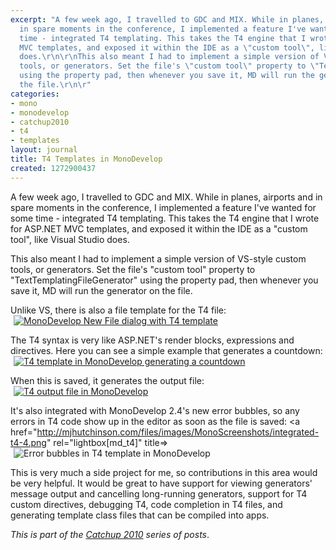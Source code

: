 ```yaml
---
excerpt: "A few week ago, I travelled to GDC and MIX. While in planes, airports and
  in spare moments in the conference, I implemented a feature I've wanted for some
  time - integrated T4 templating. This takes the T4 engine that I wrote for ASP.NET
  MVC templates, and exposed it within the IDE as a \"custom tool\", like Visual Studio
  does.\r\n\r\nThis also meant I had to implement a simple version of VS-style custom
  tools, or generators. Set the file's \"custom tool\" property to \"TextTemplatingFileGenerator\"
  using the property pad, then whenever you save it, MD will run the generator on
  the file.\r\n\r"
categories:
- mono
- monodevelop
- catchup2010
- t4
- templates
layout: journal
title: T4 Templates in MonoDevelop
created: 1272900437
---
```

A few week ago, I travelled to GDC and MIX. While in planes, airports and in spare moments in the conference, I implemented a feature I've wanted for some time - integrated T4 templating. This takes the T4 engine that I wrote for ASP.NET MVC templates, and exposed it within the IDE as a "custom tool", like Visual Studio does.

This also meant I had to implement a simple version of VS-style custom tools, or generators. Set the file's "custom tool" property to "TextTemplatingFileGenerator" using the property pad, then whenever you save it, MD will run the generator on the file.

Unlike VS, there is also a file template for the T4 file:
<a href="http://mjhutchinson.com/files/images/MonoScreenshots/integrated-t4-1.png" rel="lightbox[md_t4]" title="MonoDevelop New File dialog with T4 template "><img src="http://mjhutchinson.com/files/images/MonoScreenshots/integrated-t4-1-t.png" alt="MonoDevelop New File dialog with T4 template" style="max-width:98%; display:block;margin-left:auto;margin-right:auto;" /></a>

The T4 syntax is very like ASP.NET's render blocks, expressions and directives. Here you can see a simple example that generates a countdown:
<a href="http://mjhutchinson.com/files/images/MonoScreenshots/integrated-t4-2.png" rel="lightbox[md_t4]" title="T4 template in MonoDevelop generating a countdown"><img src="http://mjhutchinson.com/files/images/MonoScreenshots/integrated-t4-2-t.png" alt="T4 template in MonoDevelop generating a countdown" style="max-width:98%; display:block;margin-left:auto;margin-right:auto;" /></a>

When this is saved, it generates the output file:
<a href="http://mjhutchinson.com/files/images/MonoScreenshots/integrated-t4-3.png" rel="lightbox[md_t4]" title="T4 output file in MonoDevelop"><img src="http://mjhutchinson.com/files/images/MonoScreenshots/integrated-t4-3-t.png" alt="T4 output file in MonoDevelop" style="max-width:98%; display:block;margin-left:auto;margin-right:auto;" /></a>

It's also integrated with MonoDevelop 2.4's new error bubbles, so any errors in T4 code show up in the editor as soon as the file is saved:
<a href="http://mjhutchinson.com/files/images/MonoScreenshots/integrated-t4-4.png" rel="lightbox[md_t4]" title=><img src="http://mjhutchinson.com/files/images/MonoScreenshots/integrated-t4-4-t.png" alt="Error bubbles in T4 template in MonoDevelop" style="max-width:98%; display:block;margin-left:auto;margin-right:auto;" /></a>

This is very much a side project for me, so contributions in this area would be very helpful. It would be great to have support for viewing generators' message output and cancelling long-running generators, support for T4 custom directives, debugging T4, code completion in T4 files, and generating template class files that can be compiled into apps. 

<em>This is part of the <a href="http://mjhutchinson.com/tags/catchup2010">Catchup 2010</a> series of posts</a></em>.

